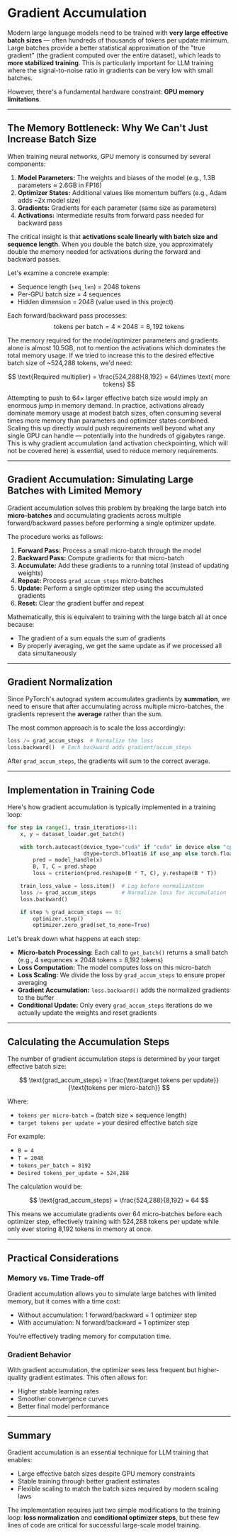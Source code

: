 # Gradient Accumulation

Modern large language models need to be trained with **very large effective batch sizes** — often hundreds of thousands of tokens per update minimum. Large batches provide a better statistical approximation of the "true gradient" (the gradient computed over the entire dataset), which leads to **more stabilized training**. This is particularly important for LLM training where the signal-to-noise ratio in gradients can be very low with small batches.

However, there's a fundamental hardware constraint: **GPU memory limitations**.

---

## The Memory Bottleneck: Why We Can't Just Increase Batch Size

When training neural networks, GPU memory is consumed by several components:

1. **Model Parameters:** The weights and biases of the model (e.g., 1.3B parameters ≈ 2.6GB in FP16)
2. **Optimizer States:** Additional values like momentum buffers (e.g., Adam adds ~2x model size)
3. **Gradients:** Gradients for each parameter (same size as parameters)
4. **Activations:** Intermediate results from forward pass needed for backward pass

The critical insight is that **activations scale linearly with batch size and sequence length**. When you double the batch size, you approximately double the memory needed for activations during the forward and backward passes.

Let's examine a concrete example:

- Sequence length (`seq_len`) = 2048 tokens  
- Per-GPU batch size = 4 sequences  
- Hidden dimension = 2048 (value used in this project)

Each forward/backward pass processes:
$$
\text{tokens per batch} = 4 \times 2048 = 8,192 \text{ tokens}
$$

The memory required for the model/optimizer parameters and gradients alone is almost 10.5GB, not to mention the activations which dominates the total memory usage. If we tried to increase this to the desired effective batch size of ~524,288 tokens, we'd need:

$$
\text{Required multiplier} = \frac{524,288}{8,192} = 64\times \text{ more tokens}
$$

Attempting to push to 64× larger effective batch size would imply an enormous jump in memory demand. In practice, activations already dominate memory usage at modest batch sizes, often consuming several times more memory than parameters and optimizer states combined. Scaling this up directly would push requirements well beyond what any single GPU can handle — potentially into the hundreds of gigabytes range. This is why gradient accumulation (and activation checkpointing, which will not be covered here) is essential, used to reduce memory requirements.

---

## Gradient Accumulation: Simulating Large Batches with Limited Memory

Gradient accumulation solves this problem by breaking the large batch into **micro-batches** and accumulating gradients across multiple forward/backward passes before performing a single optimizer update.

The procedure works as follows:

1. **Forward Pass:** Process a small micro-batch through the model
2. **Backward Pass:** Compute gradients for that micro-batch
3. **Accumulate:** Add these gradients to a running total (instead of updating weights)
4. **Repeat:** Process `grad_accum_steps` micro-batches
5. **Update:** Perform a single optimizer step using the accumulated gradients
6. **Reset:** Clear the gradient buffer and repeat

Mathematically, this is equivalent to training with the large batch all at once because:  

- The gradient of a sum equals the sum of gradients
- By properly averaging, we get the same update as if we processed all data simultaneously

---

## Gradient Normalization

Since PyTorch's autograd system accumulates gradients by **summation**, we need to ensure that after accumulating across multiple micro-batches, the gradients represent the **average** rather than the sum.

The most common approach is to scale the loss accordingly:  

```python
loss /= grad_accum_steps  # Normalize the loss
loss.backward()  # Each backward adds gradient/accum_steps
```
After `grad_accum_steps`, the gradients will sum to the correct average.

---

## Implementation in Training Code

Here's how gradient accumulation is typically implemented in a training loop:

```python
for step in range(1, train_iterations+1):
    x, y = dataset_loader.get_batch()

    with torch.autocast(device_type="cuda" if "cuda" in device else "cpu",
                        dtype=torch.bfloat16 if use_amp else torch.float32):
        pred = model_handle(x)
        B, T, C = pred.shape
        loss = criterion(pred.reshape(B * T, C), y.reshape(B * T))

    train_loss_value = loss.item()  # Log before normalization
    loss /= grad_accum_steps        # Normalize loss for accumulation
    loss.backward()

    if step % grad_accum_steps == 0:
        optimizer.step()
        optimizer.zero_grad(set_to_none=True)
```

Let's break down what happens at each step:

- **Micro-batch Processing:** Each call to `get_batch()` returns a small batch (e.g., 4 sequences × 2048 tokens = 8,192 tokens)
- **Loss Computation:** The model computes loss on this micro-batch
- **Loss Scaling:** We divide the loss by `grad_accum_steps` to ensure proper averaging
- **Gradient Accumulation:** `loss.backward()` adds the normalized gradients to the buffer
- **Conditional Update:** Only every `grad_accum_steps` iterations do we actually update the weights and reset gradients

---

## Calculating the Accumulation Steps

The number of gradient accumulation steps is determined by your target effective batch size:

$$
\text{grad_accum_steps} = \frac{\text{target tokens per update}}{\text{tokens per micro-batch}}
$$

Where:

- `tokens per micro-batch =` (batch size × sequence length)
- `target tokens per update =` your desired effective batch size

For example:

- `B = 4`
- `T = 2048`
- `tokens_per_batch = 8192`
- `Desired tokens_per_update = 524,288`

The calculation would be:

$$
\text{grad_accum_steps} = \frac{524,288}{8,192} = 64
$$

This means we accumulate gradients over 64 micro-batches before each optimizer step, effectively training with 524,288 tokens per update while only ever storing 8,192 tokens in memory at once.

---

## Practical Considerations

### Memory vs. Time Trade-off
Gradient accumulation allows you to simulate large batches with limited memory, but it comes with a time cost:

- Without accumulation: 1 forward/backward = 1 optimizer step
- With accumulation: N forward/backward = 1 optimizer step

You're effectively trading memory for computation time.

### Gradient Behavior
With gradient accumulation, the optimizer sees less frequent but higher-quality gradient estimates. This often allows for:

- Higher stable learning rates
- Smoother convergence curves
- Better final model performance

---

## Summary

Gradient accumulation is an essential technique for LLM training that enables:

- Large effective batch sizes despite GPU memory constraints
- Stable training through better gradient estimates
- Flexible scaling to match the batch sizes required by modern scaling laws

The implementation requires just two simple modifications to the training loop: **loss normalization** and **conditional optimizer steps**, but these few lines of code are critical for successful large-scale model training.
